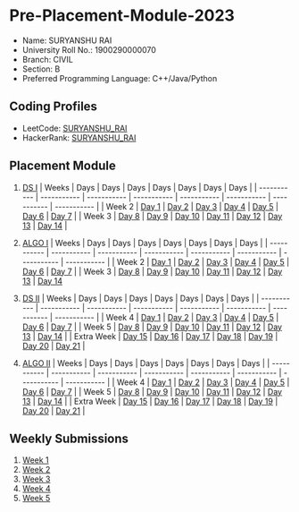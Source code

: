 # Pre-Placement-Module-2023

- Name: SURYANSHU RAI
- University Roll No.: 1900290000070
- Branch: CIVIL
- Section: B
- Preferred Programming Language: C++/Java/Python

## Coding Profiles
- LeetCode: [SURYANSHU_RAI](https://leetcode.com/rai22/)
- HackerRank: [SURYANSHU_RAI](https://www.hackerrank.com/suryanshurai55)

## Placement Module
1. [DS I](https://github.com/s2rai/Pre-Placement-Module-2023/tree/main/DS%20I)
    | Weeks | Days | Days | Days | Days | Days | Days | Days |
    | ----------- | ----------- | ----------- | ----------- | ----------- | ----------- | ----------- | ----------- | 
    | Week 2 | [Day 1](https://github.com/s2rai/Pre-Placement-Module-2023/tree/main/DS%20I/Day%201) | [Day 2](https://github.com/s2rai/Pre-Placement-Module-2023/tree/main/DS%20I/Day%202) | [Day 3](https://github.com/s2rai/Pre-Placement-Module-2023/tree/main/DS%20I/Day%203) | [Day 4](https://github.com/s2rai/Pre-Placement-Module-2023/tree/main/DS%20I/Day%204) | [Day 5](https://github.com/s2rai/Pre-Placement-Module-2023/tree/main/DS%20I/Day%205) | [Day 6](https://github.com/s2rai/Pre-Placement-Module-2023/tree/main/DS%20I/Day%206) | [Day 7](https://github.com/s2rai/Pre-Placement-Module-2023/tree/main/DS%20I/Day%207) |
    | Week 3 | [Day 8](https://github.com/s2rai/Pre-Placement-Module-2023/tree/main/DS%20I/Day%208) | [Day 9](https://github.com/s2rai/Pre-Placement-Module-2023/tree/main/DS%20I/Day%209) | [Day 10](https://github.com/s2rai/Pre-Placement-Module-2023/tree/main/DS%20I/Day%2010) | [Day 11](https://github.com/s2rai/Pre-Placement-Module-2023/tree/main/DS%20I/Day%2011) | [Day 12](https://github.com/s2rai/Pre-Placement-Module-2023/tree/main/DS%20I/Day%2012) | [Day 13](https://github.com/s2rai/Pre-Placement-Module-2023/tree/main/DS%20I/Day%2013) | [Day 14](https://github.com/s2rai/Pre-Placement-Module-2023/tree/main/DS%20I/Day%2014) |
    
2. [ALGO I](https://github.com/s2rai/Pre-Placement-Module-2023/tree/main/ALGO%20I)
    | Weeks | Days | Days | Days | Days | Days | Days | Days |
    | ----------- | ----------- | ----------- | ----------- | ----------- | ----------- | ----------- | ----------- |
    | Week 2 | [Day 1](https://github.com/s2rai/Pre-Placement-Module-2023/tree/main/ALGO%20I/Day%201) | [Day 2](https://github.com/s2rai/Pre-Placement-Module-2023/tree/main/ALGO%20I/Day%202) | [Day 3](https://github.com/s2rai/Pre-Placement-Module-2023/tree/main/ALGO%20I/Day%203) | [Day 4](https://github.com/s2rai/Pre-Placement-Module-2023/tree/main/ALGO%20I/Day%204) | [Day 5](https://github.com/s2rai/Pre-Placement-Module-2023/tree/main/ALGO%20I/Day%205) | [Day 6](https://github.com/s2rai/Pre-Placement-Module-2023/tree/main/ALGO%20I/Day%206) | [Day 7](https://github.com/s2rai/Pre-Placement-Module-2023/tree/main/ALGO%20I/Day%207) |
    | Week 3 | [Day 8](https://github.com/s2rai/Pre-Placement-Module-2023/tree/main/ALGO%20I/Day%208) | [Day 9](https://github.com/s2rai/Pre-Placement-Module-2023/tree/main/ALGO%20I/Day%209) | [Day 10](https://github.com/s2rai/Pre-Placement-Module-2023/tree/main/ALGO%20I/Day%2010) | [Day 11](https://github.com/s2rai/Pre-Placement-Module-2023/tree/main/ALGO%20I/Day%2011) | [Day 12](https://github.com/s2rai/Pre-Placement-Module-2023/tree/main/ALGO%20I/Day%2012) | [Day 13](https://github.com/s2rai/Pre-Placement-Module-2023/tree/main/ALGO%20I/Day%2013) | [Day 14](https://github.com/s2rai/Pre-Placement-Module-2023/tree/main/ALGO%20I/Day%2014)  
    
3. [DS II](https://github.com/s2rai/Pre-Placement-Module-2023/tree/main/DS%20II)
    | Weeks | Days | Days | Days | Days | Days | Days | Days |
    | ----------- | ----------- | ----------- | ----------- | ----------- | ----------- | ----------- | ----------- |
    | Week 4 | [Day 1](https://github.com/s2rai/Pre-Placement-Module-2023/tree/main/DS%20II/Day%201) | [Day 2](https://github.com/s2rai/Pre-Placement-Module-2023/tree/main/DS%20II/Day%202) | [Day 3](https://github.com/s2rai/Pre-Placement-Module-2023/tree/main/DS%20II/Day%203) | [Day 4](https://github.com/s2rai/Pre-Placement-Module-2023/tree/main/DS%20II/Day%204) | [Day 5](https://github.com/s2rai/Pre-Placement-Module-2023/tree/main/DS%20II/Day%205) | [Day 6](https://github.com/s2rai/Pre-Placement-Module-2023/tree/main/DS%20II/Day%206) | [Day 7](https://github.com/s2rai/Pre-Placement-Module-2023/tree/main/DS%20II/Day%207) | 
    | Week 5 | [Day 8](https://github.com/s2rai/Pre-Placement-Module-2023/tree/main/DS%20II/Day%208) | [Day 9](https://github.com/s2rai/Pre-Placement-Module-2023/tree/main/DS%20II/Day%209) | [Day 10](https://github.com/s2rai/Pre-Placement-Module-2023/tree/main/DS%20II/Day%2010) | [Day 11](https://github.com/s2rai/Pre-Placement-Module-2023/tree/main/DS%20II/Day%2011) | [Day 12](https://github.com/s2rai/Pre-Placement-Module-2023/tree/main/DS%20II/Day%2012) | [Day 13](https://github.com/s2rai/Pre-Placement-Module-2023/tree/main/DS%20II/Day%2013) | [Day 14](https://github.com/s2rai/Pre-Placement-Module-2023/tree/main/DS%20II/Day%2014) |
    | Extra Week | [Day 15](https://github.com/s2rai/Pre-Placement-Module-2023/tree/main/DS%20II/Day%2015) | [Day 16](https://github.com/s2rai/Pre-Placement-Module-2023/tree/main/DS%20II/Day%2016) | [Day 17](https://github.com/s2rai/Pre-Placement-Module-2023/tree/main/DS%20II/Day%2017) | [Day 18](https://github.com/s2rai/Pre-Placement-Module-2023/tree/main/DS%20II/Day%2018) | [Day 19](https://github.com/s2rai/Pre-Placement-Module-2023/tree/main/DS%20II/Day%2019) | [Day 20](https://github.com/s2rai/Pre-Placement-Module-2023/tree/main/DS%20II/Day%2020) | [Day 21](https://github.com/s2rai/Pre-Placement-Module-2023/tree/main/DS%20II/Day%2021) |
    
4. [ALGO II](https://github.com/s2rai/Pre-Placement-Module-2023/tree/main/ALGO%20II)
    | Weeks | Days | Days | Days | Days | Days | Days | Days |
    | ----------- | ----------- | ----------- | ----------- | ----------- | ----------- | ----------- | ----------- |
    | Week 4 | [Day 1](https://github.com/s2rai/Pre-Placement-Module-2023/tree/main/ALGO%20II/Day%201) | [Day 2](https://github.com/s2rai/Pre-Placement-Module-2023/tree/main/ALGO%20II/Day%202) | [Day 3](https://github.com/s2rai/Pre-Placement-Module-2023/tree/main/ALGO%20II/Day%203) | [Day 4](https://github.com/s2rai/Pre-Placement-Module-2023/tree/main/ALGO%20II/Day%204) | [Day 5](https://github.com/s2rai/Pre-Placement-Module-2023/tree/main/ALGO%20II/Day%205) | [Day 6](https://github.com/s2rai/Pre-Placement-Module-2023/tree/main/ALGO%20II/Day%206) | [Day 7](https://github.com/s2rai/Pre-Placement-Module-2023/tree/main/ALGO%20II/Day%207) |
    | Week 5 | [Day 8](https://github.com/s2rai/Pre-Placement-Module-2023/tree/main/ALGO%20II/Day%208) | [Day 9](https://github.com/s2rai/Pre-Placement-Module-2023/tree/main/ALGO%20II/Day%209) | [Day 10](https://github.com/s2rai/Pre-Placement-Module-2023/tree/main/ALGO%20II/Day%2010) | [Day 11](https://github.com/s2rai/Pre-Placement-Module-2023/tree/main/ALGO%20II/Day%2011) | [Day 12](https://github.com/s2rai/Pre-Placement-Module-2023/tree/main/ALGO%20II/Day%2012) | [Day 13](https://github.com/s2rai/Pre-Placement-Module-2023/tree/main/ALGO%20II/Day%2013) | [Day 14](https://github.com/s2rai/Pre-Placement-Module-2023/tree/main/ALGO%20II/Day%2014) |
    | Extra Week | [Day 15](https://github.com/s2rai/Pre-Placement-Module-2023/tree/main/ALGO%20II/Day%2015) | [Day 16](https://github.com/s2rai/Pre-Placement-Module-2023/tree/main/ALGO%20II/Day%2016) | [Day 17](https://github.com/s2rai/Pre-Placement-Module-2023/tree/main/ALGO%20II/Day%2017) | [Day 18](https://github.com/s2rai/Pre-Placement-Module-2023/tree/main/ALGO%20II/Day%2018) | [Day 19](https://github.com/s2rai/Pre-Placement-Module-2023/tree/main/ALGO%20II/Day%2019) | [Day 20](https://github.com/s2rai/Pre-Placement-Module-2023/tree/main/ALGO%20II/Day%2020) | [Day 21](https://github.com/s2rai/Pre-Placement-Module-2023/tree/main/ALGO%20II/Day%2021) |

## Weekly Submissions
1. [Week 1](https://github.com/s2rai/Pre-Placement-Module-2023/tree/main/Weekly%20Submissions/Week%201)
2. [Week 2](https://github.com/s2rai/Pre-Placement-Module-2023/tree/main/Weekly%20Submissions/Week%202)
3. [Week 3](https://github.com/s2rai/Pre-Placement-Module-2023/tree/main/Weekly%20Submissions/Week%203)
4. [Week 4](https://github.com/s2rai/Pre-Placement-Module-2023/tree/main/Weekly%20Submissions/Week%204)
5. [Week 5](https://github.com/s2rai/Pre-Placement-Module-2023/tree/main/Weekly%20Submissions/Week%205)
